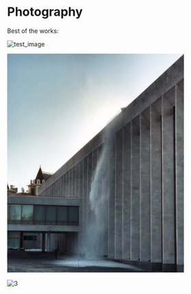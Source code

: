 # Photography

Best of the works:

![test_image](../_images/1.jpg)



<img src="../_images/2.jpg" alt="2" style="zoom:50%;" />

![3](../_images/star_trails.jpg)